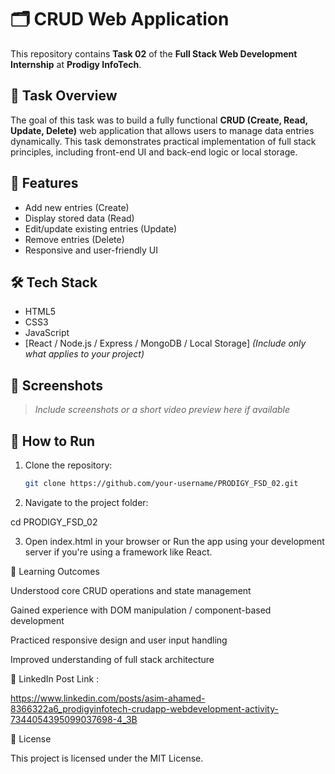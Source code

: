 # 🗂️ CRUD Web Application

This repository contains **Task 02** of the **Full Stack Web Development Internship** at **Prodigy InfoTech**.

## 📌 Task Overview

The goal of this task was to build a fully functional **CRUD (Create, Read, Update, Delete)** web application that allows users to manage data entries dynamically. This task demonstrates practical implementation of full stack principles, including front-end UI and back-end logic or local storage.

## 🚀 Features

- Add new entries (Create)
- Display stored data (Read)
- Edit/update existing entries (Update)
- Remove entries (Delete)
- Responsive and user-friendly UI

## 🛠️ Tech Stack

- HTML5  
- CSS3  
- JavaScript  
- [React / Node.js / Express / MongoDB / Local Storage] *(Include only what applies to your project)*

## 📸 Screenshots

> _Include screenshots or a short video preview here if available_

## 📂 How to Run

1. Clone the repository:
   ```bash
   git clone https://github.com/your-username/PRODIGY_FSD_02.git

2. Navigate to the project folder:

cd PRODIGY_FSD_02


3. Open index.html in your browser
or
Run the app using your development server if you're using a framework like React.



🎯 Learning Outcomes

Understood core CRUD operations and state management

Gained experience with DOM manipulation / component-based development

Practiced responsive design and user input handling

Improved understanding of full stack architecture


🔗 LinkedIn Post Link :

https://www.linkedin.com/posts/asim-ahamed-8366322a6_prodigyinfotech-crudapp-webdevelopment-activity-7344054395099037698-4_3B

📃 License

This project is licensed under the MIT License.
